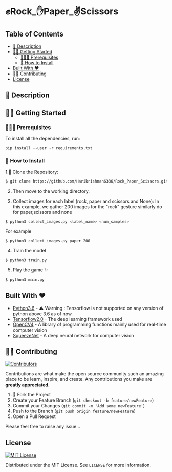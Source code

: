 # ✊Rock_✋Paper_✌Scissors

## Table of Contents

- [📘 Description](#---description)
- [🏃‍♂️ Getting Started](#------getting-started)
  * [👨🏻‍🏫  Prerequisites](#---------prerequisites)
  * [🔧 How to Install](#---how-to-install)
- [Built With ❤️](#built-with---)
- [💁🏻 Contributing](#-----contributing)
- [License](#license)




## 📘 Description



## 🏃‍♂️ Getting Started






### 👨🏻‍🏫  Prerequisites

To install all the dependencies, run:

``` pip install --user -r requirements.txt ```


### 🔧 How to Install

1.👯 Clone the Repository:
```sh
$ git clone https://github.com/Harikrishnan6336/Rock_Paper_Scissors.git 
```

2. Then move to the working directory.

3. Collect images for each label (rock, paper and scissors and None):
In this example, we gather 200 images for the "rock" gesture similarly do for paper,scissors and none
```sh
$ python3 collect_images.py <label_name> <num_samples> 
```
For example
```sh
$ python3 collect_images.py paper 200 
```

4. Train the model
```sh
$ python3 train.py 
```

5. Play the game ✨
```sh
$ python3 main.py
```


## Built With ❤️ 

* [Python3.6](https://docs.python.org/3.6/) - ⚠️️ Warning : Tensorflow is not supported on any version of python above 3.6 as of now.
* [Tensorflow2.0](https://www.tensorflow.org/) - The deep learning framework used
* [OpenCV4](https://opencv.org/) - A library of programming functions mainly used for real-time computer vision
* [SqueezeNet](https://github.com/rcmalli/keras-squeezenet) - A deep neural network for computer vision 


## 💁🏻 Contributing
[![Contributors][contributors-shield]][contributors-url]


Contributions are what make the open source community such an amazing place to be learn, inspire, and create. Any contributions you make are **greatly appreciated**.

1. 🍴 Fork the Project
2. Create your Feature Branch (`git checkout -b feature/newFeature`)
3. Commit your Changes (`git commit -m 'Add some newFeature'`)
4. Push to the Branch (`git push origin feature/newFeature`)
5. Open a Pull Request

Please feel free to raise any issue...


## License
[![MIT License][license-shield]][license-url]

Distributed under the MIT License. See `LICENSE` for more information.

[license-shield]: https://img.shields.io/github/license/othneildrew/Best-README-Template.svg?style=flat-square
[license-url]: https://github.com/Harikrishnan6336/Rock_Paper_Scissors/blob/master/LICENSE
[contributors-shield]: https://img.shields.io/github/contributors/othneildrew/Best-README-Template.svg?style=flat-square
[contributors-url]: https://github.com/Harikrishnan6336/Rock_Paper_Scissors/graphs/contributors
